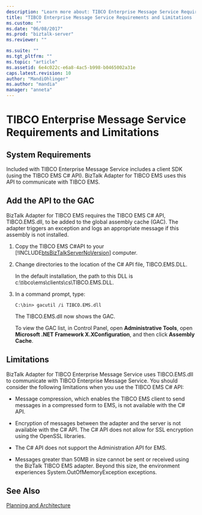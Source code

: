 ```yaml
---
description: "Learn more about: TIBCO Enterprise Message Service Requirements and Limitations"
title: "TIBCO Enterprise Message Service Requirements and Limitations | Microsoft Docs"
ms.custom: ""
ms.date: "06/08/2017"
ms.prod: "biztalk-server"
ms.reviewer: ""

ms.suite: ""
ms.tgt_pltfrm: ""
ms.topic: "article"
ms.assetid: 6e4c022c-e6a8-4ac5-b998-b0465002a31e
caps.latest.revision: 10
author: "MandiOhlinger"
ms.author: "mandia"
manager: "anneta"
---
```

# TIBCO Enterprise Message Service Requirements and Limitations

## System Requirements  
Included with TIBCO Enterprise Message Service includes a client SDK (using the TIBCO EMS C# API). BizTalk Adapter for TIBCO EMS uses this API to communicate with TIBCO EMS.  
  
## Add the API to the GAC  
 BizTalk Adapter for TIBCO EMS requires the TIBCO EMS C# API, TIBCO.EMS.dll, to be added to the global assembly cache (GAC). The adapter triggers an exception and logs an appropriate message if this assembly is not installed.  
  
1. Copy the TIBCO EMS C#API to your [!INCLUDE[btsBizTalkServerNoVersion](../includes/btsbiztalkservernoversion-md.md)] computer.  
  
2. Change directories to the location of the C# API file, TIBCO.EMS.DLL.  
  
    In the default installation, the path to this DLL is c:\tibco\ems\clients\cs\TIBCO.EMS.DLL.  
  
3. In a command prompt, type:  
  
    `C:\bin> gacutil /i TIBCO.EMS.dll`  
  
    The TIBCO.EMS.dll now shows the GAC.  
  
    To view the GAC list, in Control Panel, open **Administrative Tools**, open **Microsoft .NET Framework X.XConfiguration**, and then click **Assembly Cache**.  
  
## Limitations  
 BizTalk Adapter for TIBCO Enterprise Message Service uses TIBCO.EMS.dll to communicate with TIBCO Enterprise Message Service. You should consider the following limitations when you use the TIBCO EMS C# API:  
  
-   Message compression, which enables the TIBCO EMS client to send messages in a compressed form to EMS, is not available with the C# API.  
  
-   Encryption of messages between the adapter and the server is not available with the C# API. The C# API does not allow for SSL encryption using the OpenSSL libraries.  
  
-   The C# API does not support the Administration API for EMS.  
  
-   Messages greater than 50MB in size cannot be sent or received using the BizTalk TIBCO EMS adapter. Beyond this size, the environment experiences System.OutOfMemoryException exceptions.  
  
## See Also  
 [Planning and Architecture](../core/planning-and-architecture16.md)
